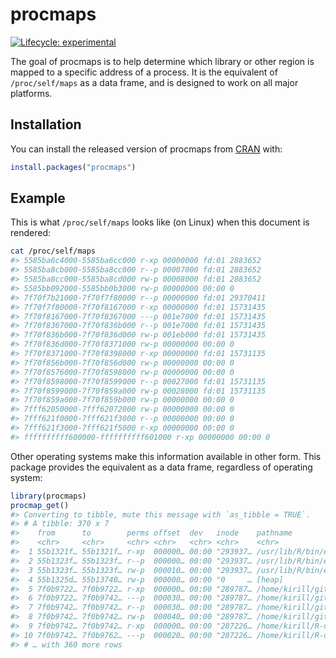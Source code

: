 
<!-- README.md is generated from README.Rmd. Please edit that file -->

# procmaps

<!-- badges: start -->

[![Lifecycle:
experimental](https://img.shields.io/badge/lifecycle-experimental-orange.svg)](https://www.tidyverse.org/lifecycle/#experimental)
<!-- badges: end -->

The goal of procmaps is to help determine which library or other region
is mapped to a specific address of a process. It is the equivalent of
`/proc/self/maps` as a data frame, and is designed to work on all major
platforms.

## Installation

You can install the released version of procmaps from
[CRAN](https://CRAN.R-project.org) with:

``` r
install.packages("procmaps")
```

## Example

This is what `/proc/self/maps` looks like (on Linux) when this document
is rendered:

``` bash
cat /proc/self/maps
#> 5585ba6c4000-5585ba6cc000 r-xp 00000000 fd:01 2883652                    /bin/cat
#> 5585ba8cb000-5585ba8cc000 r--p 00007000 fd:01 2883652                    /bin/cat
#> 5585ba8cc000-5585ba8cd000 rw-p 00008000 fd:01 2883652                    /bin/cat
#> 5585bb092000-5585bb0b3000 rw-p 00000000 00:00 0                          [heap]
#> 7f70f7b21000-7f70f7f80000 r--p 00000000 fd:01 29370411                   /usr/lib/locale/locale-archive
#> 7f70f7f80000-7f70f8167000 r-xp 00000000 fd:01 15731435                   /lib/x86_64-linux-gnu/libc-2.27.so
#> 7f70f8167000-7f70f8367000 ---p 001e7000 fd:01 15731435                   /lib/x86_64-linux-gnu/libc-2.27.so
#> 7f70f8367000-7f70f836b000 r--p 001e7000 fd:01 15731435                   /lib/x86_64-linux-gnu/libc-2.27.so
#> 7f70f836b000-7f70f836d000 rw-p 001eb000 fd:01 15731435                   /lib/x86_64-linux-gnu/libc-2.27.so
#> 7f70f836d000-7f70f8371000 rw-p 00000000 00:00 0 
#> 7f70f8371000-7f70f8398000 r-xp 00000000 fd:01 15731135                   /lib/x86_64-linux-gnu/ld-2.27.so
#> 7f70f856b000-7f70f856d000 rw-p 00000000 00:00 0 
#> 7f70f8576000-7f70f8598000 rw-p 00000000 00:00 0 
#> 7f70f8598000-7f70f8599000 r--p 00027000 fd:01 15731135                   /lib/x86_64-linux-gnu/ld-2.27.so
#> 7f70f8599000-7f70f859a000 rw-p 00028000 fd:01 15731135                   /lib/x86_64-linux-gnu/ld-2.27.so
#> 7f70f859a000-7f70f859b000 rw-p 00000000 00:00 0 
#> 7fff62050000-7fff62072000 rw-p 00000000 00:00 0                          [stack]
#> 7fff621f0000-7fff621f3000 r--p 00000000 00:00 0                          [vvar]
#> 7fff621f3000-7fff621f5000 r-xp 00000000 00:00 0                          [vdso]
#> ffffffffff600000-ffffffffff601000 r-xp 00000000 00:00 0                  [vsyscall]
```

Other operating systems make this information available in other form.
This package provides the equivalent as a data frame, regardless of
operating system:

``` r
library(procmaps)
procmap_get()
#> Converting to tibble, mute this message with `as_tibble = TRUE`.
#> # A tibble: 370 x 7
#>    from      to        perms offset  dev   inode    pathname                    
#>    <chr>     <chr>     <chr> <chr>   <chr> <chr>    <chr>                       
#>  1 55b1321f… 55b1321f… r-xp  000000… 00:00 "293937… /usr/lib/R/bin/exec/R       
#>  2 55b1323f… 55b1323f… r--p  000000… 00:00 "293937… /usr/lib/R/bin/exec/R       
#>  3 55b1323f… 55b1323f… rw-p  000010… 00:00 "293937… /usr/lib/R/bin/exec/R       
#>  4 55b1325d… 55b13740… rw-p  000000… 00:00 "0     … [heap]                      
#>  5 7f0b9722… 7f0b9722… r-xp  000000… 00:00 "289787… /home/kirill/git/R/r-prof/p…
#>  6 7f0b9722… 7f0b9742… ---p  000030… 00:00 "289787… /home/kirill/git/R/r-prof/p…
#>  7 7f0b9742… 7f0b9742… r--p  000030… 00:00 "289787… /home/kirill/git/R/r-prof/p…
#>  8 7f0b9742… 7f0b9742… rw-p  000040… 00:00 "289787… /home/kirill/git/R/r-prof/p…
#>  9 7f0b9742… 7f0b9742… r-xp  000000… 00:00 "287226… /home/kirill/R-dev/glue/lib…
#> 10 7f0b9742… 7f0b9762… ---p  000020… 00:00 "287226… /home/kirill/R-dev/glue/lib…
#> # … with 360 more rows
```

